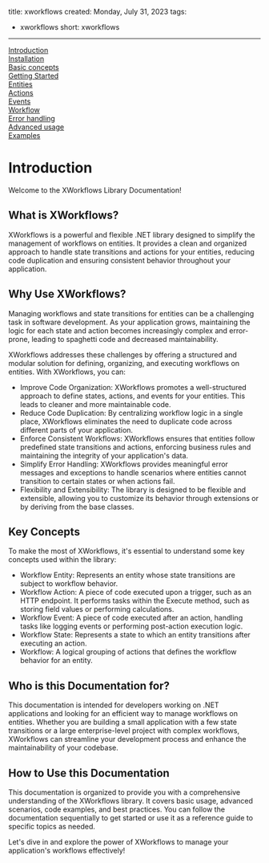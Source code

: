 title: xworkflows
created: Monday, July 31, 2023
tags:
  - xworkflows
short: xworkflows
---
<a href="index.html">Introduction</a><br>
<a href="installation.html">Installation</a><br>
<a href="basic.html">Basic concepts</a><br>
<a href="starting.html">Getting Started</a><br>
<a href="entities.html">Entities</a><br>
<a href="actions.html">Actions</a><br>
<a href="events.html">Events</a><br>
<a href="workflow.html">Workflow</a><br>
<a href="errors.html">Error handling</a><br>
<a href="advanced.html">Advanced usage</a><br>
<a href="examples.html">Examples</a><br>

# Introduction
Welcome to the XWorkflows Library Documentation!

## What is XWorkflows?
XWorkflows is a powerful and flexible .NET library designed to simplify the management of workflows on entities. It provides a clean and organized approach to handle state transitions and actions for your entities, reducing code duplication and ensuring consistent behavior throughout your application.

## Why Use XWorkflows?
Managing workflows and state transitions for entities can be a challenging task in software development. As your application grows, maintaining the logic for each state and action becomes increasingly complex and error-prone, leading to spaghetti code and decreased maintainability.

XWorkflows addresses these challenges by offering a structured and modular solution for defining, organizing, and executing workflows on entities. With XWorkflows, you can:

* Improve Code Organization: XWorkflows promotes a well-structured approach to define states, actions, and events for your entities. This leads to cleaner and more maintainable code.
* Reduce Code Duplication: By centralizing workflow logic in a single place, XWorkflows eliminates the need to duplicate code across different parts of your application.
* Enforce Consistent Workflows: XWorkflows ensures that entities follow predefined state transitions and actions, enforcing business rules and maintaining the integrity of your application's data.
* Simplify Error Handling: XWorkflows provides meaningful error messages and exceptions to handle scenarios where entities cannot transition to certain states or when actions fail.
* Flexibility and Extensibility: The library is designed to be flexible and extensible, allowing you to customize its behavior through extensions or by deriving from the base classes.

## Key Concepts
To make the most of XWorkflows, it's essential to understand some key concepts used within the library:

* Workflow Entity: Represents an entity whose state transitions are subject to workflow behavior.
* Workflow Action: A piece of code executed upon a trigger, such as an HTTP endpoint. It performs tasks within the Execute method, such as storing field values or performing calculations.
* Workflow Event: A piece of code executed after an action, handling tasks like logging events or performing post-action execution logic.
* Workflow State: Represents a state to which an entity transitions after executing an action.
* Workflow: A logical grouping of actions that defines the workflow behavior for an entity.

## Who is this Documentation for?
This documentation is intended for developers working on .NET applications and looking for an efficient way to manage workflows on entities. Whether you are building a small application with a few state transitions or a large enterprise-level project with complex workflows, XWorkflows can streamline your development process and enhance the maintainability of your codebase.

## How to Use this Documentation
This documentation is organized to provide you with a comprehensive understanding of the XWorkflows library. It covers basic usage, advanced scenarios, code examples, and best practices. You can follow the documentation sequentially to get started or use it as a reference guide to specific topics as needed.

Let's dive in and explore the power of XWorkflows to manage your application's workflows effectively!

